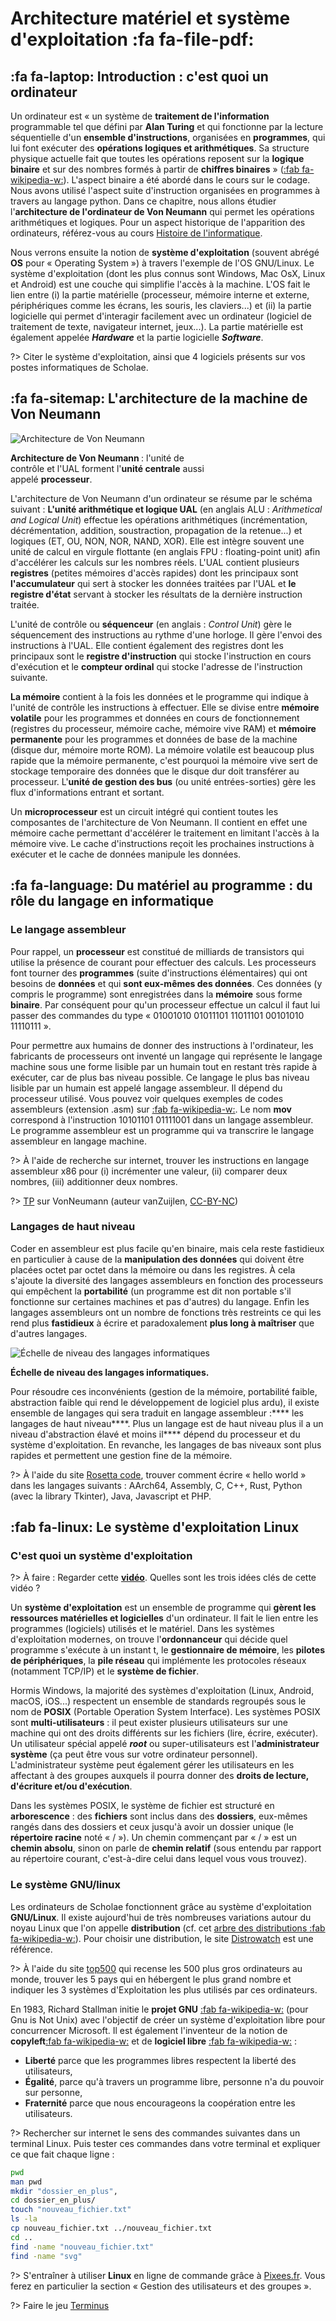 # Architecture matériel et système d'exploitation <span onclick="window.print()" class="pdf-link"> :fa fa-file-pdf:</span>

## :fa fa-laptop: Introduction : c'est quoi un ordinateur

Un ordinateur est « un système de **traitement de l'information**
programmable tel que défini par **Alan Turing** et qui fonctionne par la
lecture séquentielle d'un **ensemble d'instructions**, organisées en
**programmes**, qui lui font exécuter des **opérations logiques et
arithmétiques**. Sa structure physique actuelle fait que toutes les
opérations reposent sur la **logique binaire** et sur des nombres formés
à partir de **chiffres binaires** »
([:fab fa-wikipedia-w:](https://fr.wikipedia.org/wiki/Ordinateur)). L'aspect
binaire a été abordé dans le cours sur le codage. Nous avons utilisé
l'aspect suite d'instruction organisées en programmes à travers au
langage python. Dans ce chapitre, nous allons étudier l'**architecture
de l'ordinateur de Von Neumann** qui permet les opérations arithmétiques
et logiques. Pour un aspect historique de l'apparition des ordinateurs,
référez-vous au cours [Histoire de l'informatique](premiere/histoire.md).

Nous verrons ensuite la notion de **système d'exploitation** (souvent
abrégé **OS** pour « Operating System ») à travers l'exemple de l'OS
GNU/Linux. Le système d'exploitation (dont les plus connus sont Windows,
Mac OsX, Linux et Android) est une couche qui simplifie l'accès à la
machine. L'OS fait le lien entre (i) la partie matérielle (processeur,
mémoire interne et externe, périphériques comme les écrans, les souris,
les claviers...) et (ii) la partie logicielle qui permet d'interagir
facilement avec un ordinateur (logiciel de traitement de texte,
navigateur internet, jeux...). La partie matérielle est également
appelée ***Hardware*** et la partie logicielle ***Software***.

?> Citer le système d'exploitation, ainsi que 4 logiciels présents sur vos postes informatiques de Scholae.

## :fa fa-sitemap: L'architecture de la machine de Von Neumann

<div class="img-flow" style="max-width:320px;">

![Architecture de Von Neumann](/../_img/svg/Von_Neumann_architecture_fr.svg)

<p class="center-p"><strong>Architecture de Von Neumann </strong> : l'unité de contrôle et l'UAL forment l'<strong>unité centrale</strong> aussi appelé <strong>processeur</strong>. <p>
</div>

L'architecture de Von Neumann d'un ordinateur se résume par le schéma
suivant : **L'unité arithmétique et logique UAL** (en anglais ALU :
*Arithmetical and Logical Unit*) effectue les opérations arithmétiques
(incrémentation, décrémentation, addition, soustraction, propagation de
la retenue...) et logiques (ET, OU, NON, NOR, NAND, XOR). Elle est
intègre souvent une unité de calcul en virgule flottante (en anglais
FPU : floating-point unit) afin d'accélérer les calculs sur les nombres
réels. L'UAL contient plusieurs **registres** (petites mémoires d'accès
rapides) dont les principaux sont **l'accumulateur** qui sert à stocker
les données traitées par l'UAL et **le registre d'état** servant à
stocker les résultats de la dernière instruction traitée.

L'unité de contrôle ou **séquenceur** (en anglais : *Control Unit*) gère
le séquencement des instructions au rythme d'une horloge. Il gère
l'envoi des instructions à l'UAL. Elle contient également des registres
dont les principaux sont le **registre d'instruction** qui stocke
l'instruction en cours d'exécution et le **compteur ordinal** qui stocke
l'adresse de l'instruction suivante.

**La mémoire** contient à la fois les données et le programme qui
indique à l'unité de contrôle les instructions à effectuer. Elle se
divise entre **mémoire volatile** pour les programmes et données en
cours de fonctionnement (registres du processeur, mémoire cache, mémoire
vive RAM) et **mémoire permanente** pour les programmes et données de
base de la machine (disque dur, mémoire morte ROM). La mémoire volatile
est beaucoup plus rapide que la mémoire permanente, c'est pourquoi la
mémoire vive sert de stockage temporaire des données que le disque dur
doit transférer au processeur. L'**unité de gestion des bus** (ou unité
entrées-sorties) gère les flux d'informations entrant et sortant.

Un **microprocesseur** est un circuit intégré qui contient toutes les
composantes de l'architecture de Von Neumann. Il contient en effet une
mémoire cache permettant d'accélérer le traitement en limitant l'accès à
la mémoire vive. Le cache d'instructions reçoit les prochaines
instructions à exécuter et le cache de données manipule les données.

## :fa fa-language: Du matériel au programme : du rôle du langage en informatique

### Le langage assembleur

Pour rappel, un **processeur** est constitué de milliards de transistors
qui utilise la présence de courant pour effectuer des calculs. Les
processeurs font tourner des **programmes** (suite d'instructions
élémentaires) qui ont besoins de **données** et qui **sont eux-mêmes des
données**. Ces données (y compris le programme) sont enregistrées dans
la **mémoire** sous forme **binaire**. Par conséquent pour qu'un
processeur effectue un calcul il faut lui passer des commandes du type
« 01001010 01011101 11011101 00101010 11110111 ».

Pour permettre aux humains de donner des instructions à l'ordinateur,
les fabricants de processeurs ont inventé un langage qui représente le
langage machine sous une forme lisible par un humain tout en restant
très rapide à exécuter, car de plus bas niveau possible. Ce langage le
plus bas niveau lisible par un humain est appelé langage assembleur. Il
dépend du processeur utilisé. Vous pouvez voir quelques exemples de
codes assembleurs (extension .asm) sur
[:fab fa-wikipedia-w:](https://fr.wikipedia.org/wiki/Assembleur#Exemples_simples).
Le nom **mov** correspond à l'instruction 10101101 01111001 dans un
langage assembleur. Le programme assembleur est un programme qui va
transcrire le langage assembleur en langage machine.

?> À l'aide de recherche sur internet, trouver les instructions
en langage assembleur x86 pour (i) incrémenter une valeur, (ii) comparer
deux nombres, (iii) additionner deux nombres.

?> [TP](https://adrientaudiere.github.io/cours_nsi/_doc/TP-VonNeumann_vanZuijlen.pdf) sur VonNeumann (auteur vanZuijlen, [CC-BY-NC](https://creativecommons.org/licenses/by-nc/2.0/fr/))

### Langages de haut niveau

Coder en assembleur est plus facile qu'en binaire, mais cela reste
fastidieux en particulier à cause de la **manipulation des données** qui
doivent être placées octet par octet dans la mémoire ou dans les
registres. À cela s'ajoute la diversité des langages assembleurs en
fonction des processeurs qui empêchent la **portabilité** (un programme
est dit non portable s'il fonctionne sur certaines machines et pas
d'autres) du langage. Enfin les langages assembleurs ont un nombre de
fonctions très restreints ce qui les rend plus **fastidieux** à écrire
et paradoxalement **plus long à maîtriser** que d'autres langages.

![Échelle de niveau des langages informatiques](../_img/svg/echelle_niveau_langage_informatique.svg ':size=50%')

<p class="center-p">
<strong>Échelle de niveau des langages informatiques.</strong>
<p>

Pour résoudre ces inconvénients (gestion de la mémoire, portabilité
faible, abstraction faible qui rend le développement de logiciel plus
ardu), il existe ensemble de langages qui sera traduit en langage
assembleur :**** les langages de haut niveau****. Plus un langage est de
haut niveau plus il a un niveau d'abstraction élavé et moins il****
dépend du processeur et du système d'exploitation. En revanche, les
langages de bas niveaux sont plus rapides et permettent une gestion fine
de la mémoire.

?> À l'aide du site [Rosetta code](http://www.rosettacode.org/wiki/Hello_world/Graphical),
trouver comment écrire « hello world » dans les langages suivants : AArch64, Assembly, C, C++, Rust, Python (avec la library Tkinter), Java, Javascript et PHP.

## :fab fa-linux: Le système d'exploitation Linux

### C'est quoi un système d'exploitation

?> À faire : Regarder cette [**vidéo**](https://invidious.tube/watch?v=SpCP2oaCx8A). Quelles sont les trois idées clés de cette vidéo ?

Un **système d'exploitation** est un ensemble de programme qui **gèrent les
ressources matérielles et logicielles** d'un ordinateur. Il fait le lien
entre les programmes (logiciels) utilisés et le matériel. Dans les
systèmes d'exploitation modernes, on trouve l'**ordonnanceur** qui décide
quel programme s'exécute à un instant t, le **gestionnaire de mémoire**, les
**pilotes de périphériques**, la **pile réseau** qui implémente les protocoles
réseaux (notamment TCP/IP) et le **système de fichier**.

Hormis Windows, la majorité des systèmes d'exploitation (Linux, Android,
macOS, iOS...) respectent un ensemble de standards regroupés sous le nom
de **POSIX** (Portable Operation System Interface). Les systèmes POSIX sont
**multi-utilisateurs** : il peut exister plusieurs utilisateurs sur une
machine qui ont des droits différents sur les fichiers (lire, écrire,
exécuter). Un utilisateur spécial appelé ***root*** ou super-utilisateurs
est l'**administrateur système** (ça peut être vous sur votre ordinateur
personnel). L'administrateur système peut également gérer les utilisateurs
en les affectant à des groupes auxquels il pourra donner des **droits de
lecture, d'écriture et/ou d'exécution**.

Dans les systèmes POSIX, le système de fichier est structuré en
**arborescence** : des **fichiers** sont inclus dans des **dossiers**, eux-mêmes
rangés dans des dossiers et ceux jusqu'à avoir un dossier unique (le
**répertoire racine** noté « / »). Un chemin commençant par « / » est un
**chemin absolu**, sinon on parle de **chemin relatif** (sous entendu par
rapport au répertoire courant, c'est-à-dire celui dans lequel vous vous
trouvez).

### Le système GNU/linux

Les ordinateurs de Scholae fonctionnent grâce au système d'exploitation
**GNU/Linux**. Il existe aujourd'hui de très nombreuses variations autour du
noyau Linux que l'on appelle **distribution** (cf. cet [arbre des
distributions :fab fa-wikipedia-w:](https://upload.wikimedia.org/wikipedia/commons/1/1b/Linux_Distribution_Timeline.svg?uselang=fr)).
Pour choisir une distribution, le site
[Distrowatch](https://distrowatch.com/dwres.php?resource=major) est une
référence.

?> À l'aide du site [top500](https://www.top500.org/statistics/treemaps/) qui recense les 500 plus gros ordinateurs au monde, trouver les 5 pays
qui en hébergent le plus grand nombre et indiquer les 3 systèmes d'Exploitation les plus utilisés par ces ordinateurs.

En 1983, Richard Stallman initie le **projet GNU** [:fab fa-wikipedia-w:](https://fr.wikipedia.org/wiki/Projet_GNU) (pour Gnu is Not Unix)
avec l'objectif de créer un système d'exploitation libre pour concurrencer Microsoft. Il est également l'inventeur de la notion de
**copyleft**[:fab fa-wikipedia-w:](https://fr.wikipedia.org/wiki/Copyleft) et de **logiciel libre** [:fab fa-wikipedia-w:](https://fr.wikipedia.org/wiki/Logiciel_libre) :

- **Liberté** parce que les programmes libres respectent la liberté des utilisateurs,
- **Égalité**, parce qu'à travers un programme libre, personne n'a du pouvoir sur personne,
- **Fraternité** parce que nous encourageons la coopération entre les utilisateurs.

?> Rechercher sur internet le sens des commandes suivantes dans un terminal Linux. Puis tester ces commandes dans votre terminal et expliquer ce que fait chaque ligne :

```bash
pwd
man pwd
mkdir "dossier_en_plus",
cd dossier_en_plus/
touch "nouveau_fichier.txt"
ls -la
cp nouveau_fichier.txt ../nouveau_fichier.txt
cd ..
find -name "nouveau_fichier.txt"
find -name "svg" 
```

?> S'entraîner à utiliser **Linux** en ligne de commande grâce à [Pixees.fr](https://pixees.fr/informatiquelycee/n_site/nsi_prem_cmd_base_linux.html). Vous ferez en particulier la section « Gestion des utilisateurs et des groupes ».

?> Faire le jeu [Terminus](http://luffah.xyz/bidules/Terminus/)
